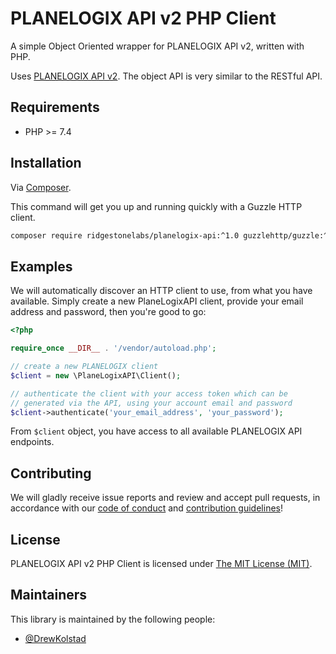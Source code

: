# PLANELOGIX API v2 PHP Client

A simple Object Oriented wrapper for PLANELOGIX API v2, written with PHP.

Uses [PLANELOGIX API v2](https://api-docs.planelogix.com/). The object API is very similar to the RESTful API.

## Requirements

* PHP >= 7.4

## Installation

Via [Composer](https://getcomposer.org).

This command will get you up and running quickly with a Guzzle HTTP client.

```bash
composer require ridgestonelabs/planelogix-api:^1.0 guzzlehttp/guzzle:^7.4 http-interop/http-factory-guzzle:^1.2
```

## Examples

We will automatically discover an HTTP client to use, from what you have available.
Simply create a new PlaneLogixAPI client, provide your email address and password, then you're good to go:

```php
<?php

require_once __DIR__ . '/vendor/autoload.php';

// create a new PLANELOGIX client
$client = new \PlaneLogixAPI\Client();

// authenticate the client with your access token which can be
// generated via the API, using your account email and password
$client->authenticate('your_email_address', 'your_password');
```

From `$client` object, you have access to all available PLANELOGIX API endpoints.

## Contributing

We will gladly receive issue reports and review and accept pull requests, in accordance with our [code of conduct](.github/CODE_OF_CONDUCT.md) and [contribution guidelines](.github/CONTRIBUTING.md)!

## License

PLANELOGIX API v2 PHP Client is licensed under [The MIT License (MIT)](LICENSE).

## Maintainers

This library is maintained by the following people:
- [@DrewKolstad](https://github.com/DrewKolstad)
